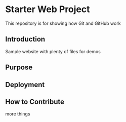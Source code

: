 # Starter Web Project

This repository is for showing how Git and GitHub work

## Introduction

Sample website with plenty of files for demos

## Purpose

## Deployment

## How to Contribute

more things
